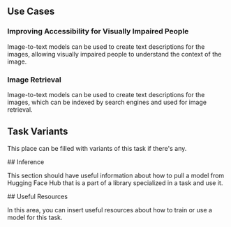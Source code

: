 ## Use Cases

### Improving Accessibility for Visually Impaired People

Image-to-text models can be used to create text descriptions for the images, allowing visually impaired people to understand the context of the image.

### Image Retrieval

Image-to-text models can be used to create text descriptions for the images, which can be indexed by search engines and used for image retrieval.

## Task Variants 

This place can be filled with variants of this task if there's any. 

## Inference

This section should have useful information about how to pull a model from Hugging Face Hub that is a part of a library specialized in a task and use it.

## Useful Resources

In this area, you can insert useful resources about how to train or use a model for this task.
